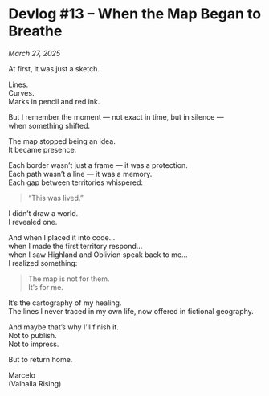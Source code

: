 # Devlog #13 – When the Map Began to Breathe  
*March 27, 2025*

At first, it was just a sketch.

Lines.  
Curves.  
Marks in pencil and red ink.

But I remember the moment — not exact in time, but in silence —  
when something shifted.

The map stopped being an idea.  
It became presence.

Each border wasn’t just a frame — it was a protection.  
Each path wasn’t a line — it was a memory.  
Each gap between territories whispered:  
> “This was lived.”

I didn’t draw a world.  
I revealed one.

And when I placed it into code…  
when I made the first territory respond…  
when I saw Highland and Oblivion speak back to me…  
I realized something:

> The map is not for them.  
> It’s for me.

It’s the cartography of my healing.  
The lines I never traced in my own life, now offered in fictional geography.

And maybe that’s why I’ll finish it.  
Not to publish.  
Not to impress.

But to return home.

Marcelo  
(Valhalla Rising)
